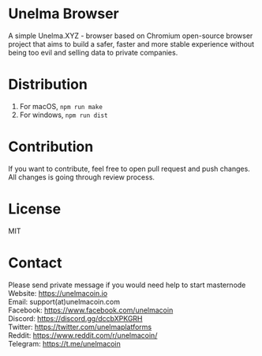 # Unelma Browser

A simple Unelma.XYZ - browser based on Chromium open-source browser project that aims to build a safer, faster and more stable experience without being too evil and selling data to private companies.

# Distribution

1. For macOS, `npm run make`
2. For windows, `npm run dist`

# Contribution

If you want to contribute, feel free to open pull request and push changes. All changes is going through review process. 

# License
MIT

# Contact
Please send private message if you would need help to start masternode 
<br>Website: https://unelmacoin.io
<br>Email: support(at)unelmacoin.com 
<br>Facebook: https://www.facebook.com/unelmacoin
<br>Discord: https://discord.gg/dccbXPKGRH
<br>Twitter: https://twitter.com/unelmaplatforms
<br>Reddit: https://www.reddit.com/r/unelmacoin/
<br>Telegram: https://t.me/unelmacoin
